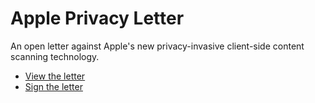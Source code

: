 # Apple Privacy Letter

An open letter against Apple's new privacy-invasive client-side content scanning technology.

* [View the letter](https://appleprivacyletter.com)
* [Sign the letter](https://github.com/nadimkobeissi/appleprivacyletter/pulls)
